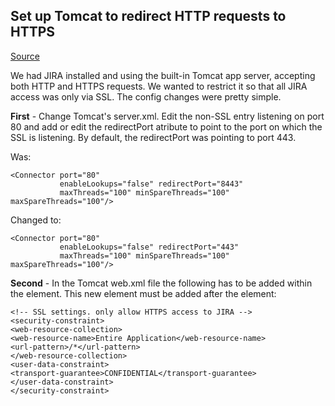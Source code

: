 ## Set up Tomcat to redirect HTTP requests to HTTPS ##
[Source](http://krangsquared.blogspot.fi/2007/09/set-up-tomcat-to-redirect-http-requests.html)

We had JIRA installed and using the built-in Tomcat app server,
accepting both HTTP and HTTPS requests. We wanted to restrict it so
that all JIRA access was only via SSL. The config changes were pretty
simple.

**First** - Change Tomcat's server.xml.
Edit the non-SSL <Connector> entry listening on port 80 and add or
edit the redirectPort atribute to point to the port on which the SSL
<Connector> is listening. By default, the redirectPort was pointing
to port 443.

Was:

~~~~
<Connector port="80"
           enableLookups="false" redirectPort="8443"
           maxThreads="100" minSpareThreads="100" maxSpareThreads="100"/>
~~~~

Changed to:

~~~~
<Connector port="80"
           enableLookups="false" redirectPort="443"
           maxThreads="100" minSpareThreads="100" maxSpareThreads="100"/>
~~~~

**Second** - In the Tomcat web.xml file the following <security-constraint> has
to be added within the <web-app> element. This new element must be
added after the <servlet-mapping> element:

~~~~
<!-- SSL settings. only allow HTTPS access to JIRA -->
<security-constraint>
<web-resource-collection>
<web-resource-name>Entire Application</web-resource-name>
<url-pattern>/*</url-pattern>
</web-resource-collection>
<user-data-constraint>
<transport-guarantee>CONFIDENTIAL</transport-guarantee>
</user-data-constraint>
</security-constraint>
~~~~